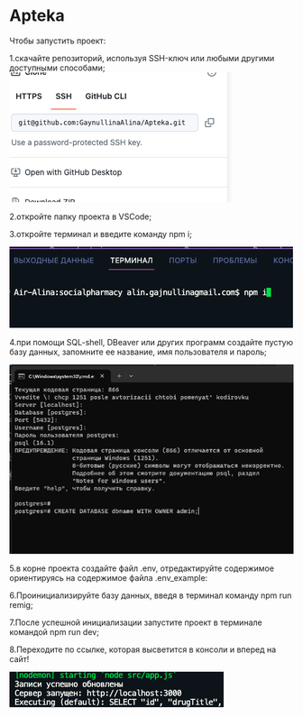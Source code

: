 # Apteka

Чтобы запустить проект:

1.скачайте репозиторий, используя SSH-ключ или любыми другими доступными способами;
![alt text](Image.png)

2.откройте папку проекта в VSCode;

3.откройте терминал и введите команду npm i;

![alt text](image3.png)

4.при помощи SQL-shell, DBeaver или других программ создайте пустую базу данных, запомните ее название, имя пользователя и пароль;

![alt text](image2.png)

5.в корне проекта создайте файл .env, отредактируйте содержимое ориентируясь на содержимое файла .env_example:

6.Проинициализируйте базу данных, введя в терминал команду npm run remig;

7.После успешной инициализации запустите проект в терминале  командой npm run dev;

8.Переходите по ссылке, которая высветится в консоли и вперед на сайт!

![alt text](image1.png)
